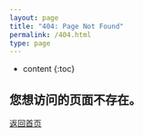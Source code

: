 ```yaml
---
layout: page
title: "404: Page Not Found"
permalink: /404.html
type: page
---
```


* content
{:toc}

## 您想访问的页面不存在。  

[返回首页](http://tangmingliang.com)
